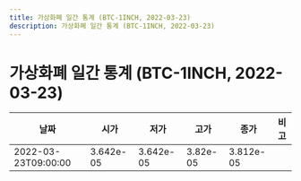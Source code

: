 ```yaml
---
title: 가상화폐 일간 통계 (BTC-1INCH, 2022-03-23)
description: 가상화폐 일간 통계 (BTC-1INCH, 2022-03-23)
---
```


가상화폐 일간 통계 (BTC-1INCH, 2022-03-23)
===

|날짜|시가|저가|고가|종가|비고|
|--|--|--|--|--|--|
|2022-03-23T09:00:00|3.642e-05|3.642e-05|3.82e-05|3.812e-05|    |
